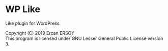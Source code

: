 # WP Like

Like plugin for WordPress.

Copyright (C) 2019 Ercan ERSOY<br />
This program is licensed under GNU Lesser General Public License version 3.
